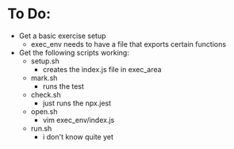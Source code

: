 # To Do:
* Get a basic exercise setup
  * exec_env needs to have a file that exports certain functions
* Get the following scripts working:
  * setup.sh
    * creates the index.js file in exec_area
  * mark.sh
    * runs the test
  * check.sh
    * just runs the npx.jest
  * open.sh
    * vim exec_env/index.js
  * run.sh
    * i don't know quite yet
